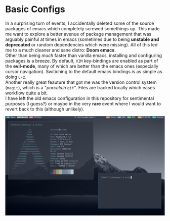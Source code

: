 # Basic Configs
In a surprising turn of events, I accidentally deleted some of the source packages of emacs which completely screwed somethings up. This made me want to explore a better avenue of package management that was arguably painful at times in emacs (sometimes due to being **unstable and deprecated** or random dependencies which were missing). All of this led me to a much cleaner and sane distro: **Doom emacs**.\
Other than being *much* faster than vanilla emacs, installing and configuring packages is a breeze. By default, ```VIM``` key-bindings are enabled as part of the **evil-mode**, many of which are better than the emacs ones (especially cursor navigation). Switiching to the default emacs bindings is as simple as doing ```C-z```.\
Another really great feauture that got me was the version control system (```magit```), which is a "*porcelain* ```git```". Files are tracked locally which eases workflow quite a bit.\
I have left the old emacs configuration in this repository for sentimental purposes (I guess?) or maybe in the very **rare** event where I would want to revert back to this (although unlikely).

![rice](https://github.com/ckapoor7/dotfiles/blob/main/2021-08-03-190533_2304x1440_scrot.png)
